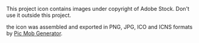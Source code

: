 This project icon contains images under copyright of Adobe Stock. Don't use it outside this project.

the icon was assembled and exported in PNG, JPG, ICO and ICNS formats by [Pic Mob Generator](https://picmobgenerator.olfsoftware.fr).
